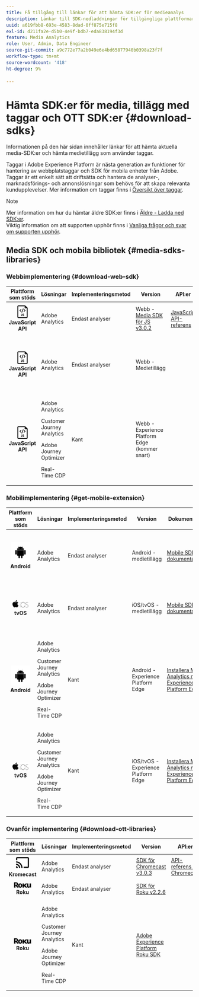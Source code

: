 ```yaml
---
title: Få tillgång till länkar för att hämta SDK:er för medieanalys
description: Länkar till SDK-nedladdningar för tillgängliga plattformar, inklusive Android, iOS, JavaScript, Chromecast och Roku.
uuid: a619fbb8-693e-4583-8dad-0ff875e715f8
exl-id: d211fa2e-d5b0-4e9f-bdb7-eda838194f3d
feature: Media Analytics
role: User, Admin, Data Engineer
source-git-commit: a9c772e77a2b049e6e4bd65877940b0398a23f7f
workflow-type: tm+mt
source-wordcount: '418'
ht-degree: 9%

---
```


# Hämta SDK:er för media, tillägg med taggar och OTT SDK:er {#download-sdks}

Informationen på den här sidan innehåller länkar för att hämta aktuella media-SDK:er och hämta medietillägg som använder taggar.

Taggar i Adobe Experience Platform är nästa generation av funktioner för hantering av webbplatstaggar och SDK för mobila enheter från Adobe. Taggar är ett enkelt sätt att driftsätta och hantera de analyser-, marknadsförings- och annonslösningar som behövs för att skapa relevanta kundupplevelser. Mer information om taggar finns i [Översikt över taggar](https://experienceleague.adobe.com/docs/platform-learn/data-collection/overview.html?lang=en).


>[!NOTE]
>
>Mer information om hur du hämtar äldre SDK:er finns i [Äldre - Ladda ned SDK:er](/help/legacy/legacy-download-sdks.md).<br>
>Viktig information om att supporten upphör finns i [Vanliga frågor och svar om supporten upphör](/help/additional-resources/end-of-support-faqs.md).

## Media SDK och mobila bibliotek {#media-sdks-libraries}

### Webbimplementering {#download-web-sdk}

| Plattform som stöds | Lösningar | Implementeringsmetod | Version |  API:er   |  Dokumentation  |  Exempel  |
|:---:|---|---|---|---| ---| ---|
| ![JavaScript-ikon ](assets/javascript-icon.png)</br>**JavaScript API** | Adobe Analytics | Endast analyser | Webb - [Media SDK för JS v3.0.2](https://github.com/Adobe-Marketing-Cloud/media-sdks/releases/tag/js-v3.0.2) | [JavaScript API-referens](https://adobe-marketing-cloud.github.io/media-sdks/reference/javascript_3x/index.html) | [Installera Media Analytics med JavaScript](/help/implementation/media-sdk/setup/web-implementation.md) | [Media SDK för JS v3.0.2 - exempel](https://github.com/Adobe-Marketing-Cloud/media-sdks/tree/master/sdks/js/3.x) |
| ![JavaScript-ikon ](assets/javascript-icon.png)</br>**JavaScript API** | Adobe Analytics | Endast analyser | Webb - Medietillägg |  | [Adobe Media Analytics (3.x SDK) for Audio and Video extension - using Tags (Data Collection)](https://experienceleague.adobe.com/docs/experience-platform/tags/extensions/adobe/media-analytics-3x/overview.html?lang=en) | [Adobe Media Analytics (3.x SDK) for Audio and Video Extension Sample](https://github.com/Adobe-Marketing-Cloud/media-sdks/tree/master/samples/launch/js/3.x) |
| ![JavaScript-ikon ](assets/javascript-icon.png)</br>**JavaScript API** | <p>Adobe Analytics</p><p>Customer Journey Analytics</p><p>Adobe Journey Optimizer</p><p>Real-Time CDP</p> | Kant | Webb - Experience Platform Edge (kommer snart) |  | [Installera Media Analytics med Experience Platform Edge](/help/implementation/edge/implementation-edge.md) | |

### Mobilimplementering {#get-mobile-extension}

| Plattform som stöds | Lösningar | Implementeringsmetod | Version |  Dokumentation   |  Exempel  |
|:---:|---|---|---|---|---|
| ![Android-ikon ](assets/android-icon.png)</br>**Android** | Adobe Analytics | Endast analyser | Android - medietillägg | [Mobile SDK-dokumentation](https://developer.adobe.com/client-sdks/documentation/adobe-media-analytics/) | [Adobe Analytics - Media Analytics for Audio and Video Sample](https://github.com/Adobe-Marketing-Cloud/media-sdks/tree/master/samples/launch/mobile/android) |
| ![Apple iOS, ikon ](assets/ios-icon.png)<br>**tvOS** | Adobe Analytics | Endast analyser | iOS/tvOS - medietillägg | [Mobile SDK-dokumentation](https://developer.adobe.com/client-sdks/documentation/adobe-media-analytics/) | [Adobe Analytics - Media Analytics for Audio and Video Sample](https://github.com/adobe/aepsdk-media-ios/tree/main/TestApp) |
| ![Android-ikon ](assets/android-icon.png)</br>**Android** | <p>Adobe Analytics</p><p>Customer Journey Analytics</p><p>Adobe Journey Optimizer</p><p>Real-Time CDP</p> | Kant | Android - Experience Platform Edge | [Installera Media Analytics med Experience Platform Edge](/help/implementation/edge/implementation-edge.md) | |
| ![Apple iOS, ikon ](assets/ios-icon.png)<br>**tvOS** | <p>Adobe Analytics</p><p>Customer Journey Analytics</p><p>Adobe Journey Optimizer</p><p>Real-Time CDP</p> | Kant | iOS/tvOS - Experience Platform Edge | [Installera Media Analytics med Experience Platform Edge](/help/implementation/edge/implementation-edge.md) |  |

### Ovanför implementering {#download-ott-libraries}

| Plattform som stöds | Lösningar | Implementeringsmetod | Version |  API:er   |  Dokumentation  |
|:---:|---|---|---|---|---|
| ![Chromecast-ikon ](assets/chromecast-icon.png)</br>**Kromecast** | Adobe Analytics | Endast analyser | [SDK för Chromecast v3.0.3](https://github.com/Adobe-Marketing-Cloud/media-sdks/releases/tag/chromecast-v3.0.3) | [API-referens för Chromecast](https://adobe-marketing-cloud.github.io/media-sdks/reference/chromecast/) | [Konfigurera Mobile SDK v3.x för Chromecast](/help/implementation/media-sdk/setup/set-up-chromecast.md) |
| ![Roku-ikon ](assets/roku-icon.png)</br>**Roku** | Adobe Analytics | Endast analyser | [SDK för Roku v2.2.6](https://github.com/Adobe-Marketing-Cloud/media-sdks/releases/tag/roku-v2.2.6) |  | [Konfigurera Mobile SDK v2.x för Roku](/help/implementation/media-sdk/setup/set-up-roku.md) |
| ![Roku-ikon ](assets/roku-icon.png)</br>**Roku** | <p>Adobe Analytics</p><p>Customer Journey Analytics</p><p>Adobe Journey Optimizer</p><p>Real-Time CDP</p> | Kant | [Adobe Experience Platform Roku SDK](https://github.com/adobe/aepsdk-roku/tree/main) |  | [Installera Media Analytics med Experience Platform Edge](/help/implementation/edge/implementation-edge.md) |
